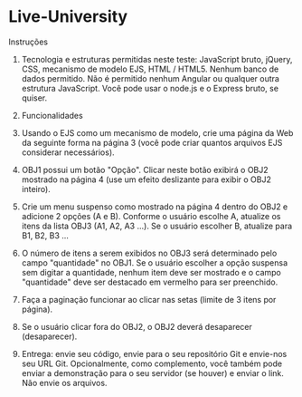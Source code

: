# Live-University
Instruções
1. Tecnologia e estruturas permitidas neste teste: JavaScript bruto, jQuery, CSS, mecanismo de modelo EJS, HTML / HTML5. Nenhum banco de dados permitido. Não é permitido nenhum Angular ou qualquer outra estrutura JavaScript. Você pode usar o node.js e o Express bruto, se quiser.

2. Funcionalidades
 1. Usando o EJS como um mecanismo de modelo, crie uma página da Web da seguinte forma na página 3 (você pode criar quantos arquivos EJS considerar necessários). 

 2. OBJ1 possui um botão "Opção". Clicar neste botão exibirá o OBJ2 mostrado na página 4 (use um efeito deslizante para exibir o OBJ2 inteiro). 

 3. Crie um menu suspenso como mostrado na página 4 dentro do OBJ2 e adicione 2 opções (A e B). Conforme o usuário escolhe A, atualize os itens da lista OBJ3 (A1, A2, A3 ...).      Se o usuário escolher B, atualize para B1, B2, B3 ... 

 4. O número de itens a serem exibidos no OBJ3 será determinado pelo campo "quantidade" no OBJ1. Se o usuário escolher a opção suspensa sem digitar a quantidade, nenhum item        deve ser mostrado e o campo "quantidade" deve ser destacado em vermelho para ser preenchido. 

 5. Faça a paginação funcionar ao clicar nas setas (limite de 3 itens por página).
 
 6. Se o usuário clicar fora do OBJ2, o OBJ2 deverá desaparecer (desaparecer).

3. Entrega: envie seu código, envie para o seu repositório Git e envie-nos seu URL Git. Opcionalmente, como complemento, você também pode enviar a demonstração para o seu servidor (se houver) e enviar o link. Não envie os arquivos.
 
